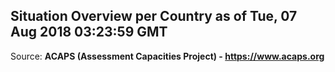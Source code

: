 ## Situation Overview per Country as of Tue, 07 Aug 2018 03:23:59 GMT

Source: **ACAPS (Assessment Capacities Project) - https://www.acaps.org**